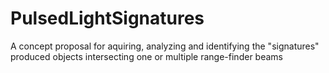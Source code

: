 # PulsedLightSignatures
A concept proposal for aquiring, analyzing and identifying the "signatures" produced objects intersecting one or multiple range-finder beams
